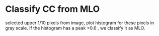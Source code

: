 # Classify CC from MLO
selected upper 1/10 pixels from image, plot histogram for these pixels in gray scale. If the histogram has a peak >0.6 , we classify it as MLO. 
